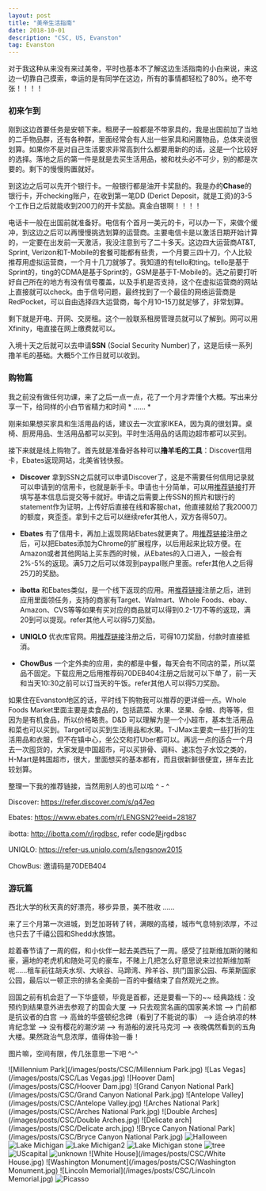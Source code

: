 ```yaml
---
layout: post
title: "美帝生活指南"
date: 2018-10-01
description: "CSC, US, Evanston"
tag: Evanston
---   
```


  对于我这种从来没有来过美帝，平时也基本不了解这边生活指南的小白来说，来这边一切靠自己摸索，幸运的是有同学在这边，所有的事情都轻松了80%。绝不夸张！！！！

### **初来乍到**
  刚到这边首要任务是安顿下来。租房子一般都是不带家具的，我是出国前加了当地的二手物品群，还有各种群，里面经常会有人出一些家具和闲置物品，总体来说很划算。如果你不是对自己生活要求非常高到什么都要用新的的话，这是一个比较好的选择。落地之后的第一件是就是去买生活用品，被和枕头必不可少，别的都是次要的。剩下的慢慢购置就好。

  到这边之后可以先开个银行卡。一般银行都是油开卡奖励的。我是办的**Chase**的银行卡，开checking账户，在收到第一笔DD (Derict Deposit，就是工资)的3-5个工作日之后就能收到200刀的开卡奖励。真金白银啊！！！！  

  电话卡一般在出国前就准备好。电信有个首月一美元的卡，可以办一下，来做个缓冲，到这边之后可以再慢慢挑选划算的运营商。主要电信卡是以激活日期开始计算的，一定要在出发前一天激活，我没注意到亏了二十多天。这边四大运营商AT&T, Sprint, Verizon和T-Mobile的套餐可能都有些贵，一个月要三四十刀，个人比较推荐用虚拟运营商，一个月十几刀就够了。我知道的有tello和ting。tello是基于Sprint的，ting的CDMA是基于Sprint的，GSM是基于T-Mobile的。选之前要打听好自己所在的地方有没有信号覆盖，以及手机是否支持，这个在虚拟运营商的网站上直接就可以check。由于信号问题，最终找到了一个最佳的网络运营商是RedPocket，可以自由选择四大运营商，每个月10-15刀就足够了，非常划算。
  
  剩下就是开电、开网、交房租。这个一般联系租房管理员就可以了解到。网可以用Xfinity，电直接在网上缴费就可以。
  
  入境十天之后就可以去申请**SSN** (Social Security Number)了，这是后续一系列撸羊毛的基础。大概5个工作日就可以收到。

### **购物篇**
  我之前没有做任何功课，来了之后一点一点，花了一个月才弄懂个大概。写出来分享一下，给同样的小白节省精力和时间 * …… *
  
  刚来如果想买家具和生活用品的话，建议去一次宜家IKEA，因为真的很划算。桌椅、厨房用品、生活用品都可以买到。平时生活用品的话周边超市都可以买到。
  
  接下来就是线上购物了。首先就是准备好各种可以**撸羊毛的工具**：Discover信用卡，Ebates返现网站，北美省钱快报。
  
  * **Discover** 拿到SSN之后就可以申请Discover了，这是不需要任何信用记录就可以申请到的信用卡，也就是新手卡。申请也十分简单，可以用<a href="https://refer.discover.com/s/q47eq">推荐链接</a>打开填写基本信息后提交等卡就好。申请之后需要上传SSN的照片和银行的statement作为证明，上传好后直接在线和客服chat，他直接就给了我2000刀的额度，爽歪歪。拿到卡之后可以继续refer其他人，双方各得50刀。
  
  * **Ebates** 有了信用卡，再加上返现网站Ebates就更爽了。用<a href="https://www.ebates.com/r/LENGSN2?eeid=28187">推荐链接</a>注册之后，可以把Ebates添加为Chrome的扩展程序，以后用起来比较方便。在Amazon或者其他网站上买东西的时候，从Ebates的入口进入，一般会有2%-5%的返现。满5刀之后可以体现到paypal账户里面。refer其他人之后得25刀的奖励。
  
  * **ibotta** 和Ebates类似，是一个线下返现的应用。用<a href="http://ibotta.com/r/jrgdbsc">推荐链接</a>注册之后，进到应用里面领任务，支持的商家有Target、Walmart、Whole Foods、ebay、Amazon、CVS等等如果有买对应的商品就可以得到0.2-1刀不等的返现，满20到可以提现。refer其他人可以得5刀奖励。
  
  * **UNIQLO** 优衣库官网。用<a href="https://refer-us.uniqlo.com/s/lengsnow2015">推荐链接</a>注册之后，可得10刀奖励，付款时直接抵消。
  
  * **ChowBus** 一个定外卖的应用，卖的都是中餐，每天会有不同店的菜，所以菜品不固定。下载应用之后用推荐码70DEB404注册之后就可以下单了，前一天和当天10:30之前可以订当天的午饭。refer其他人可以得5刀奖励。
  
  如果住在Evanston地区的话，平时线下购物我可以推荐的更详细一点。Whole Foods Market里面主要是卖食品的，包括蔬菜、水果、坚果、杂粮、肉等等，但因为是有机食品，所以价格略贵。D&D 可以理解为是一个小超市，基本生活用品和菜也可以买到。Target可以买到生活用品和水果。T-JMax主要卖一些打折的生活用品和衣服，但不在镇中心，坐公交和打Uber都可以。再远一点的适合一个月去一次囤货的，大家发是中国超市，可以买排骨、调料、速冻包子水饺之类的，H-Mart是韩国超市，很大，里面想买的基本都有，而且很新鲜很便宜，拼车去比较划算。
  
  整理一下我的推荐链接，当然用别人的也可以哈 ^ - ^
  
  Discover: https://refer.discover.com/s/q47eq
  
  Ebates: https://www.ebates.com/r/LENGSN2?eeid=28187
  
  ibotta: http://ibotta.com/r/jrgdbsc, refer code是jrgdbsc
  
  UNIQLO: https://refer-us.uniqlo.com/s/lengsnow2015
  
  ChowBus: 邀请码是70DEB404

### **游玩篇**
  西北大学的秋天真的好漂亮，移步异景，美不胜收 ……
  
  来了三个月第一次进城，到芝加哥转了转，满眼的高楼，城市气息特别浓厚，不过也只去了千禧公园和Shedd水族馆。
  
  趁着春节请了一周的假，和小伙伴一起去美西玩了一周。感受了拉斯维加斯的赌和豪，遍地的老虎机和随处可见的豪车，不赌上几把怎么好意思说来过拉斯维加斯呢……租车前往胡夫水坝、大峡谷、马蹄湾、羚羊谷、拱门国家公园、布莱斯国家公园，最后以一顿正宗的排名全美前一百的中餐结束了自然观光之旅。
  
  回国之前有机会逛了一下华盛顿，毕竟是首都，还是要看一下的~~ 经典路线：没预约到结果意外进去参观了的国会大厦 --> 只去观赏名画的国家美术馆 --> 门前都是抗议者的白宫 --> 高耸的华盛顿纪念碑（看到了不能说的事） --> 适合纳凉的林肯纪念堂 --> 没有樱花的潮汐湖 --> 有游船的波托马克河 --> 夜晚偶然看到的五角大楼。果然政治气息浓厚，值得体验一番！
  
  图片嘛，空间有限，传几张意思一下吧 ^-^
  
![Millennium Park](/images/posts/CSC/Millennium Park.jpg)
![Las Vegas](/images/posts/CSC/Las Vegas.jpg)
![Hoover Dam](/images/posts/CSC/Hoover Dam.jpg)
![Grand Canyon National Park](/images/posts/CSC/Grand Canyon National Park.jpg)
![Antelope Valley](/images/posts/CSC/Antelope Valley.jpg)
![Arches National Park](/images/posts/CSC/Arches National Park.jpg)
![Double Arches](/images/posts/CSC/Double Arches.jpg)
![Delicate arch](/images/posts/CSC/Delicate arch.jpg)
![Bryce Canyon National Park](/images/posts/CSC/Bryce Canyon National Park.jpg)
![Halloween](/images/posts/CSC/Halloween.jpg)
![Lake Michigan](/images/posts/CSC/Lake_Michigan.jpg)
![Lake Michigan2](/images/posts/CSC/Lake_Michigan2.jpg)
![Lake Michigan stone](/images/posts/CSC/Lake_Michigan_stone.jpg)
![tree](/images/posts/CSC/tree.jpg)
![UScapital](/images/posts/CSC/UScapital.jpg)
![unknown](/images/posts/CSC/unknown.jpg)
![White House](/images/posts/CSC/White House.jpg)
![Washington Monument](/images/posts/CSC/Washington Monument.jpg)
![Lincoln Memorial](/images/posts/CSC/Lincoln Memorial.jpg)
![Picasso](/images/posts/CSC/Picasso.jpg)


